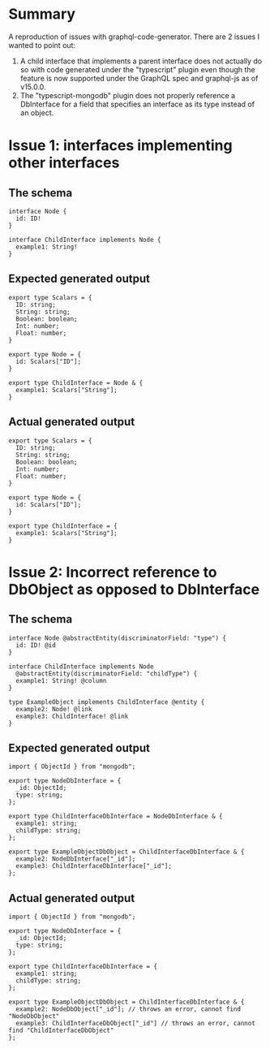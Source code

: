 # Summary

A reproduction of issues with graphql-code-generator. There are 2 issues I wanted to point out:

1. A child interface that implements a parent interface does not actually do so with code generated under the "typescript" plugin even though the feature is now supported under the GraphQL spec and graphql-js as of v15.0.0.
2. The "typescript-mongodb" plugin does not properly reference a DbInterface for a field that specifies an interface as its type instead of an object.

# Issue 1: interfaces implementing other interfaces

## The schema

```
interface Node {
  id: ID!
}

interface ChildInterface implements Node {
  example1: String!
}
```

## Expected generated output

```
export type Scalars = {
  ID: string;
  String: string;
  Boolean: boolean;
  Int: number;
  Float: number;
}

export type Node = {
  id: Scalars["ID"];
}

export type ChildInterface = Node & {
  example1: Scalars["String"];
}
```

## Actual generated output

```
export type Scalars = {
  ID: string;
  String: string;
  Boolean: boolean;
  Int: number;
  Float: number;
}

export type Node = {
  id: Scalars["ID"];
}

export type ChildInterface = {
  example1: Scalars["String"];
}
```

# Issue 2: Incorrect reference to DbObject as opposed to DbInterface

## The schema

```
interface Node @abstractEntity(discriminatorField: "type") {
  id: ID! @id
}

interface ChildInterface implements Node
  @abstractEntity(discriminatorField: "childType") {
  example1: String! @column
}

type ExampleObject implements ChildInterface @entity {
  example2: Node! @link
  example3: ChildInterface! @link
}
```

## Expected generated output

```
import { ObjectId } from "mongodb";

export type NodeDbInterface = {
  _id: ObjectId;
  type: string;
};

export type ChildInterfaceDbInterface = NodeDbInterface & {
  example1: string;
  childType: string;
};

export type ExampleObjectDbObject = ChildInterfaceDbInterface & {
  example2: NodeDbInterface["_id"];
  example3: ChildInterfaceDbInterface["_id"];
};
```

## Actual generated output

```
import { ObjectId } from "mongodb";

export type NodeDbInterface = {
  _id: ObjectId;
  type: string;
};

export type ChildInterfaceDbInterface = {
  example1: string;
  childType: string;
};

export type ExampleObjectDbObject = ChildInterfaceDbInterface & {
  example2: NodeDbObject["_id"]; // throws an error, cannot find "NodeDbObject"
  example3: ChildInterfaceDbObject["_id"] // throws an error, cannot find "ChildInterfaceDbObject"
};
```
